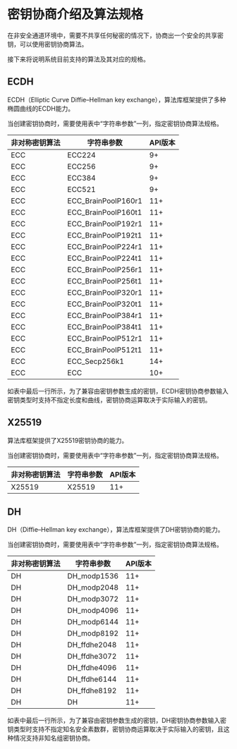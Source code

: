 # 密钥协商介绍及算法规格


在非安全通道环境中，需要不共享任何秘密的情况下，协商出一个安全的共享密钥，可以使用密钥协商算法。


接下来将说明系统目前支持的算法及其对应的规格。


## ECDH

ECDH（Elliptic Curve Diffie–Hellman key exchange），算法库框架提供了多种椭圆曲线的ECDH能力。


当创建密钥协商时，需要使用表中“字符串参数”一列，指定密钥协商算法规格。


| 非对称密钥算法 | 字符串参数 | API版本 | 
| -------- | -------- | -------- |
| ECC | ECC224 | 9+ | 
| ECC | ECC256 | 9+ | 
| ECC | ECC384 | 9+ | 
| ECC | ECC521 | 9+ | 
| ECC | ECC_BrainPoolP160r1 | 11+ | 
| ECC | ECC_BrainPoolP160t1 | 11+ | 
| ECC | ECC_BrainPoolP192r1 | 11+ | 
| ECC | ECC_BrainPoolP192t1 | 11+ | 
| ECC | ECC_BrainPoolP224r1 | 11+ | 
| ECC | ECC_BrainPoolP224t1 | 11+ | 
| ECC | ECC_BrainPoolP256r1 | 11+ | 
| ECC | ECC_BrainPoolP256t1 | 11+ | 
| ECC | ECC_BrainPoolP320r1 | 11+ | 
| ECC | ECC_BrainPoolP320t1 | 11+ | 
| ECC | ECC_BrainPoolP384r1 | 11+ | 
| ECC | ECC_BrainPoolP384t1 | 11+ | 
| ECC | ECC_BrainPoolP512r1 | 11+ | 
| ECC | ECC_BrainPoolP512t1 | 11+ | 
| ECC | ECC_Secp256k1 | 14+ | 
| ECC | ECC | 10+ | 


如表中最后一行所示，为了兼容由密钥参数生成的密钥，ECDH密钥协商参数输入密钥类型时支持不指定长度和曲线，密钥协商运算取决于实际输入的密钥。


## X25519

算法库框架提供了X25519密钥协商的能力。


当创建密钥协商时，需要使用表中“字符串参数”一列，指定密钥协商算法规格。


| 非对称密钥算法 | 字符串参数 | API版本 | 
| -------- | -------- | -------- |
| X25519 | X25519 | 11+ | 


## DH

DH（Diffie–Hellman key exchange），算法库框架提供了DH密钥协商的能力。


当创建密钥协商时，需要使用表中“字符串参数”一列，指定密钥协商算法规格。


| 非对称密钥算法 | 字符串参数 | API版本 | 
| -------- | -------- | -------- |
| DH | DH_modp1536 | 11+ | 
| DH | DH_modp2048 | 11+ | 
| DH | DH_modp3072 | 11+ | 
| DH | DH_modp4096 | 11+ | 
| DH | DH_modp6144 | 11+ | 
| DH | DH_modp8192 | 11+ | 
| DH | DH_ffdhe2048 | 11+ | 
| DH | DH_ffdhe3072 | 11+ | 
| DH | DH_ffdhe4096 | 11+ | 
| DH | DH_ffdhe6144 | 11+ | 
| DH | DH_ffdhe8192 | 11+ | 
| DH | DH | 11+ | 


如表中最后一行所示，为了兼容由密钥参数生成的密钥，DH密钥协商参数输入密钥类型时支持不指定知名安全素数群，密钥协商运算取决于实际输入的密钥，且这种情况支持非知名组密钥协商。
